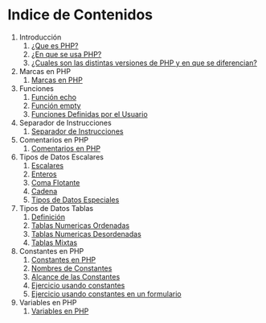 # Indice de Contenidos

1. Introducción
    1. [¿Que es PHP?](introduccion/que_es_php.md)
    1. [¿En que se usa PHP?](introduccion/sen_que_se_usa_php.md)
    1. [¿Cuales son las distintas versiones de PHP y en que se diferencian?](introduccion/versiones_php.md)
1. Marcas en PHP
    1. [Marcas en PHP](marcas/marcas_en_php.md)
1. Funciones
    1. [Función echo](funciones/funcion_echo_en_php.md)
    1. [Función empty](funciones/funcion_empty.md)
    1. [Funciones Definidas por el Usuario](funciones/funciones_definidas_por_usuario.md)
1. Separador de Instrucciones
    1. [Separador de Instrucciones](separador-intrucciones/separador_intrucciones_php.md)
1. Comentarios en PHP
    1. [Comentarios en PHP](comentarios/comentarios_php.md)
1. Tipos de Datos Escalares
    1. [Escalares](tipo-datos/tipo_datos_escalares.md)
    1. [Enteros](tipo-datos/tipo_datos_enteros.md)
    1. [Coma Flotante](tipo-datos/tipo_datos_coma_flotante.md)
    1. [Cadena ](tipo-datos/tipo_datos_cadena.md)
    1. [Tipos de Datos Especiales](tipo-datos/tipo_datos_especiales.md)
1. Tipos de Datos Tablas
    1. [Definición](tipo-datos/tipo_datos_tablas.md)
    1. [Tablas Numericas Ordenadas](tipo-datos/tipo_datos_tablas_numericas_ordenadas.md)
    1. [Tablas Numericas Desordenadas](tipo-datos/tipo_datos_tablas_numericas_desordenadas.md)
    1. [Tablas Mixtas](tipo-datos/tipo_datos_tablas_mixtas.md)
1. Constantes en PHP
    1. [Constantes en PHP](constantes/constantes_php.md)
    1. [Nombres de Constantes](constantes/nombres_de_constantes.md)
    1. [Alcance de las Constantes](constantes/alcance_de_constante.md)
    1. [Ejercicio usando constantes](ejercicios/ejercicio_01.md)
    1. [Ejercicio usando constantes en un formulario](ejercicios/ejercicio_02.md)
1. Variables en PHP
    1. [Variables en PHP](variables/variables_php.md)

